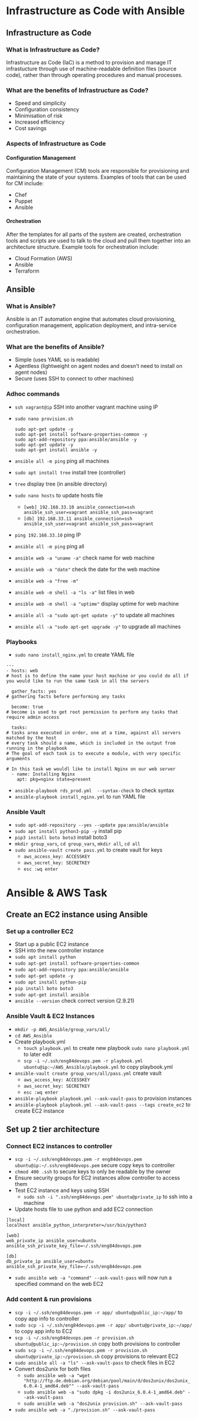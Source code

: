 # Infrastructure as Code with Ansible
## Infrastructure as Code
### What is Infrastructure as Code?
Infrastructure as Code (IaC) is a method to provision and manage IT infrastucture through use of machine-readable definition files (source code), rather than through operating procedures and manual processes.

### What are the benefits of Infrastructure as Code?
- Speed and simplicity
- Configuration consistency
- Minimisation of risk
- Increased efficiency
- Cost savings

### Aspects of Infrastructure as Code
#### Configuration Management
Configuration Management (CM) tools are responsible for provisioning and maintaining the state of your systems. Examples of tools that can be used for CM include:
- Chef
- Puppet
- Ansible
#### Orchestration
After the templates for all parts of the system are created, orchestration tools and scripts are used to talk to the cloud and pull them together into an architecture structure. Example tools for orchestration include:
- Cloud Formation (AWS)
- Ansible
- Terraform

## Ansible
### What is Ansible?
Ansible is an IT automation engine that automates cloud provisioning, configuration management, application deployment, and intra-service orchestration.

### What are the benefits of Ansible?
- Simple (uses YAML so is readable)
- Agentless (lightweight on agent nodes and doesn't need to install on agent nodes)
- Secure (uses SSH to connect to other machines)

### Adhoc commands
- `ssh vagrant@ip` SSH into another vagrant machine using IP
- `sudo nano provision.sh`
	```
	sudo apt-get update -y
	sudo apt-get install software-properties-common -y
	sudo apt-add-repository ppa:ansible/ansible -y
	sudo apt-get update -y
	sudo apt-get install ansible -y
	```

- `ansible all -m ping` ping all machines
- `sudo apt install tree` install tree (controller)
- `tree` display tree (in ansible directory)
- `sudo nano hosts` to update hosts file
	- `[web] 192.168.33.10 ansible_connection=ssh ansible_ssh_user=vagrant ansible_ssh_pass=vagrant`
	- `[db] 192.168.33.11 ansible_connection=ssh ansible_ssh_user=vagrant ansible_ssh_pass=vagrant`
- `ping 192.168.33.10` ping IP
- `ansible all -m ping` ping all
- `ansible web -a "uname -a"` check name for web machine
- `ansible web -a "date"` check the date for the web machine
- `ansible web -a "free -m"`
- `ansible web -m shell -a "ls -a"` list files in web
- `ansible web -m shell -a "uptime"` display uptime for web machine
- `ansible all -a "sudo apt-get update -y"` to update all machines
- `ansible all -a "sudo apt-get upgrade -y"` to upgrade all machines

### Playbooks
- `sudo nano install_nginx.yml` to create YAML file
```
---
- hosts: web
# host is to define the name your host machine or you could do all if you would like to run the same task in all the servers

  gather_facts: yes
# gathering facts before performing any tasks

  become: true
# become is used to get root permission to perform any tasks that require admin access

  tasks:
# tasks area executed in order, one at a time, against all servers matched by the host
# every task should a name, which is included in the output from running in the playbook
# The goal of each task is to execute a module, with very specific arguments

# In this task we wouldl like to install Nginx on our web server
  - name: Installing Nginx
    apt: pkg=nginx state=present
```
- `ansible-playbook rds_prod.yml  --syntax-check` to check syntax
- `ansible-playbook install_nginx.yml` to run YAML file

### Ansible Vault
- `sudo apt-add-repository --yes --update ppa:ansible/ansible`
- `sudo apt install python3-pip -y` install pip
- `pip3 install boto boto3` install boto3
- `mkdir group_vars`, `cd group_vars`, `mkdir all`, `cd all`
- `sudo ansible-vault create pass.yml` to create vault for keys
	- `aws_access_key: ACCESSKEY`
	- `aws_secret_key: SECRETKEY`
	- `esc :wq enter`

# Ansible & AWS Task
## Create an EC2 instance using Ansible
### Set up a controller EC2
- Start up a public EC2 instance
- SSH into the new controller instance
- `sudo apt install python`
- `sudo apt-get install software-properties-common`
- `sudo apt-add-repository ppa:ansible/ansible`
- `sudo apt-get update -y`
- `sudo apt install python-pip`
- `pip install boto boto3`
- `sudo apt-get install ansible`
- `ansible --version` check correct version (2.9.21)

### Ansible Vault & EC2 Instances
- `mkdir -p AWS_Ansible/group_vars/all/`
- `cd AWS_Ansible`
- Create playbook.yml
  - `touch playbook.yml` to create new playbook `sudo nano playbook.yml` to later edit
  - `scp -i ~/.ssh/eng84devops.pem -r playbook.yml ubuntu@ip:~/AWS_Ansible/playbook.yml` to copy playbook.yml
- `ansible-vault create group_vars/all/pass.yml` create vault
	- `aws_access_key: ACCESSKEY`
  - `aws_secret_key: SECRETKEY`
  - `esc :wq enter`
- `ansible-playbook playbook.yml --ask-vault-pass` to provision instances
- `ansible-playbook playbook.yml --ask-vault-pass --tags create_ec2` to create EC2 instance

## Set up 2 tier architecture
### Connect EC2 instances to controller
- `scp -i ~/.ssh/eng84devops.pem -r eng84devops.pem ubuntu@ip:~/.ssh/eng84devops.pem` secure copy keys to controller
- `chmod 400 .ssh` to secure keys to only be readable by the owner
- Ensure security groups for EC2 instances allow controller to access them
- Test EC2 instance and keys using SSH
  - `sudo ssh -i ".ssh/eng84devops.pem" ubuntu@private_ip` to ssh into a machine
- Update hosts file to use python and add EC2 connection
```
[local]
localhost ansible_python_interpreter=/usr/bin/python3

[web]
web_private_ip ansible_user=ubuntu ansible_ssh_private_key_file=~/.ssh/eng84devops.pem

[db]
db_private_ip ansible_user=ubuntu ansible_ssh_private_key_file=~/.ssh/eng84devops.pem
```
- `sudo ansible web -a "command" --ask-vault-pass` will now run a specified command on the web EC2

### Add content & run provisions
- `scp -i ~/.ssh/eng84devops.pem -r app/ ubuntu@public_ip:~/app/` to copy app info to controller
- `sudo scp -i ~/.ssh/eng84devops.pem -r app/ ubuntu@private_ip:~/app/` to copy app info to EC2
- `scp -i ~/.ssh/eng84devops.pem -r provision.sh ubuntu@public_ip:~/provision.sh` copy both provisions to controller
- `sudo scp -i ~/.ssh/eng84devops.pem -r provision.sh ubuntu@private_ip:~/provision.sh` copy provisions to relevant EC2
- `sudo ansible all -a "ls" --ask-vault-pass` to check files in EC2
- Convert dos2unix for both files
  - `sudo ansible web -a "wget "http://ftp.de.debian.org/debian/pool/main/d/dos2unix/dos2unix_6.0.4-1_amd64.deb"" --ask-vault-pass`
  - `sudo ansible web -a "sudo dpkg -i dos2unix_6.0.4-1_amd64.deb" --ask-vault-pass`
  - `sudo ansible web -a "dos2unix provision.sh" --ask-vault-pass`
- `sudo ansible web -a "./provision.sh" --ask-vault-pass`
